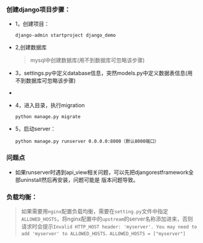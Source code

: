 ### 创建django项目步骤：

- 1，创建项目：
    ```
    django-admin startproject django_demo
    ```
- 2,创建数据库
  > mysql中创建数据库(用不到数据库可忽略该步骤)

- 3，settings.py中定义database信息，突然models.py中定义数据表信息(用不到数据库可忽略该步骤)
- 
- 4，进入目录，执行migration
    ```
    python manage.py migrate
    ```
- 5，启动server：
    ```
    python manage.py runserver 0.0.0.0:8000（默认8000端口）
    ```

### 问题点
- 如果runserver时遇到api_view相关问题，可以先把djangorestframework全部uninstall然后再安装，问题可能是 版本问题导致。


### 负载均衡：
> 如果需要用`nginx`配置负载均衡，需要在`setting.py`文件中指定`ALLOWED_HOSTS`，将nginx配置中的`upstream`的server名称添加进来，否则请求时会提示`Invalid HTTP_HOST header: 'myserver'. You may need to add 'myserver' to ALLOWED_HOSTS.`
    ```
    ALLOWED_HOSTS = ["myserver"]
    ```